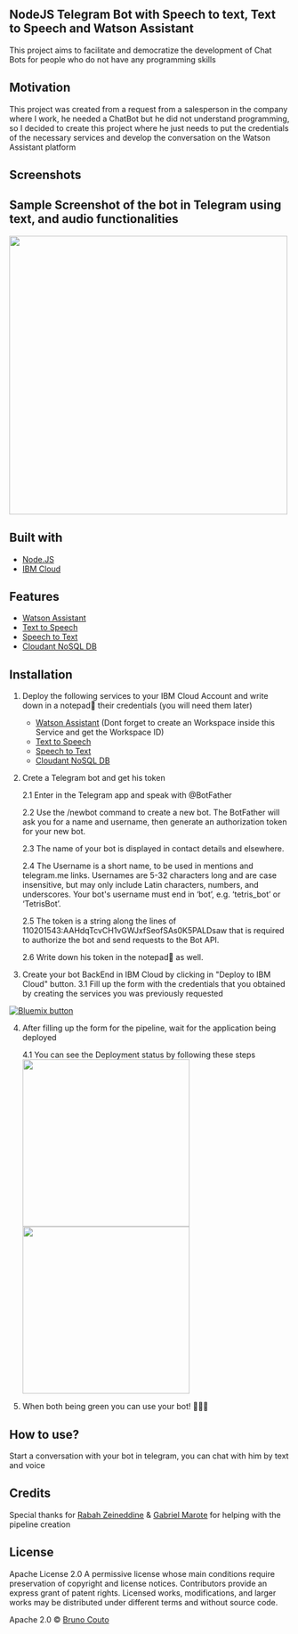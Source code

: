 ## NodeJS Telegram Bot with Speech to text, Text to Speech and Watson Assistant
This project aims to facilitate and democratize the development of Chat Bots for people who do not have any programming skills

## Motivation
This project was created from a request from a salesperson in the company where I work, he needed a ChatBot but he did not understand programming, so I decided to create this project where he just needs to put the credentials of the necessary services and develop the conversation on the Watson Assistant platform

## Screenshots

## Sample Screenshot of the bot in Telegram using text, and audio functionalities
<img src="https://user-images.githubusercontent.com/23619646/41172332-f0791854-6b29-11e8-948a-cb57219460a9.jpeg" height="500px">


## Built with
- [Node.JS](https://nodejs.org/en/)
- [IBM Cloud](https://www.ibm.com/cloud/)

## Features
- [Watson Assistant](https://console.bluemix.net/catalog/services/watson-assistant-formerly-conversation)
- [Text to Speech](https://console.bluemix.net/catalog/services/text-to-speech)
- [Speech to Text](https://console.bluemix.net/catalog/services/speech-to-text)
- [Cloudant NoSQL DB](https://console.bluemix.net/catalog/services/cloudant-nosql-db)

## Installation
1. Deploy the following services to your IBM Cloud Account and write down in a notepad📑 their credentials (you will need them later)
    - [Watson Assistant](https://console.bluemix.net/catalog/services/watson-assistant-formerly-conversation)
(Dont forget to create an Workspace inside this Service and get the Workspace ID)
    - [Text to Speech](https://console.bluemix.net/catalog/services/text-to-speech)
    - [Speech to Text](https://console.bluemix.net/catalog/services/speech-to-text)
    - [Cloudant NoSQL DB](https://console.bluemix.net/catalog/services/cloudant-nosql-db)

2. Crete a Telegram bot and get his token

    2.1 Enter in the Telegram app and speak with @BotFather

    2.2 Use the /newbot command to create a new bot. The BotFather will ask you for a name and username, then generate an authorization token for your new bot.

    2.3 The name of your bot is displayed in contact details and elsewhere.

    2.4 The Username is a short name, to be used in mentions and telegram.me links. Usernames are 5-32 characters long and are case insensitive, but may only include Latin characters, numbers, and underscores. Your bot's username must end in ‘bot’, e.g. ‘tetris_bot’ or ‘TetrisBot’.

    2.5 The token is a string along the lines of 110201543:AAHdqTcvCH1vGWJxfSeofSAs0K5PALDsaw that is required to authorize the bot and send requests to the Bot API.

    2.6 Write down his token in the notepad📑 as well.

3. Create your bot BackEnd in IBM Cloud by clicking in "Deploy to IBM Cloud" button.
    3.1 Fill up the form with the credentials that you obtained by creating the services you was previously requested

<a href="https://bluemix.net/deploy?repository=https://github.com/BrunoTCouto/Watson-assistant-Telegram-with-STT-TTS"
    target="_blank"><img src="http://bluemix.net/deploy/button.png" alt="Bluemix button"/></a>

4. After filling up the form for the pipeline, wait for the application being deployed

    4.1 You can see the Deployment status by following these steps
    <img src="https://user-images.githubusercontent.com/23619646/41173989-2a8fda78-6b2f-11e8-914d-1ef6c010a297.png" height="300px">
    <img src="https://user-images.githubusercontent.com/23619646/41174226-e85fa7ea-6b2f-11e8-9e74-bf0a8d9d6397.png" height="300px">

5. When both being green you can use your bot! 🎉🎉🎉

## How to use?
Start a conversation with your bot in telegram, you can chat with him by text and voice

## Credits
Special thanks for [Rabah Zeineddine](https://www.linkedin.com/in/rabahzeineddine/) & [Gabriel Marote](https://www.linkedin.com/in/gamarote/) for helping with the pipeline creation


## License
Apache License 2.0
A permissive license whose main conditions require preservation of copyright and license notices. Contributors provide an express grant of patent rights. Licensed works, modifications, and larger works may be distributed under different terms and without source code.

Apache 2.0 © [Bruno Couto](https://www.linkedin.com/in/brunotc/)
